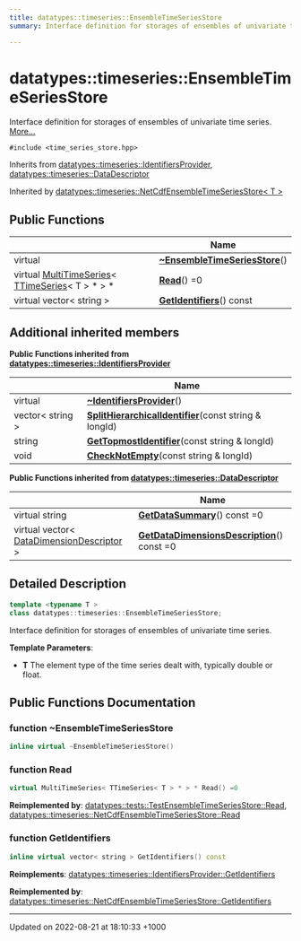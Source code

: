 ```yaml
---
title: datatypes::timeseries::EnsembleTimeSeriesStore
summary: Interface definition for storages of ensembles of univariate time series. 

---
```


# datatypes::timeseries::EnsembleTimeSeriesStore



Interface definition for storages of ensembles of univariate time series.  [More...](#detailed-description)


`#include <time_series_store.hpp>`

Inherits from [datatypes::timeseries::IdentifiersProvider](/uchronia-ts-doc/cpp/Classes/classdatatypes_1_1timeseries_1_1IdentifiersProvider/), [datatypes::timeseries::DataDescriptor](/uchronia-ts-doc/cpp/Classes/classdatatypes_1_1timeseries_1_1DataDescriptor/)

Inherited by [datatypes::timeseries::NetCdfEnsembleTimeSeriesStore< T >](/uchronia-ts-doc/cpp/Classes/classdatatypes_1_1timeseries_1_1NetCdfEnsembleTimeSeriesStore/)

## Public Functions

|                | Name           |
| -------------- | -------------- |
| virtual | **[~EnsembleTimeSeriesStore](/uchronia-ts-doc/cpp/Classes/classdatatypes_1_1timeseries_1_1EnsembleTimeSeriesStore/#function-~ensembletimeseriesstore)**() |
| virtual [MultiTimeSeries](/uchronia-ts-doc/cpp/Classes/classdatatypes_1_1timeseries_1_1MultiTimeSeries/)< [TTimeSeries](/uchronia-ts-doc/cpp/Classes/classdatatypes_1_1timeseries_1_1TTimeSeries/)< T > * > * | **[Read](/uchronia-ts-doc/cpp/Classes/classdatatypes_1_1timeseries_1_1EnsembleTimeSeriesStore/#function-read)**() =0 |
| virtual vector< string > | **[GetIdentifiers](/uchronia-ts-doc/cpp/Classes/classdatatypes_1_1timeseries_1_1EnsembleTimeSeriesStore/#function-getidentifiers)**() const |

## Additional inherited members

**Public Functions inherited from [datatypes::timeseries::IdentifiersProvider](/uchronia-ts-doc/cpp/Classes/classdatatypes_1_1timeseries_1_1IdentifiersProvider/)**

|                | Name           |
| -------------- | -------------- |
| virtual | **[~IdentifiersProvider](/uchronia-ts-doc/cpp/Classes/classdatatypes_1_1timeseries_1_1IdentifiersProvider/#function-~identifiersprovider)**() |
| vector< string > | **[SplitHierarchicalIdentifier](/uchronia-ts-doc/cpp/Classes/classdatatypes_1_1timeseries_1_1IdentifiersProvider/#function-splithierarchicalidentifier)**(const string & longId) |
| string | **[GetTopmostIdentifier](/uchronia-ts-doc/cpp/Classes/classdatatypes_1_1timeseries_1_1IdentifiersProvider/#function-gettopmostidentifier)**(const string & longId) |
| void | **[CheckNotEmpty](/uchronia-ts-doc/cpp/Classes/classdatatypes_1_1timeseries_1_1IdentifiersProvider/#function-checknotempty)**(const string & longId) |

**Public Functions inherited from [datatypes::timeseries::DataDescriptor](/uchronia-ts-doc/cpp/Classes/classdatatypes_1_1timeseries_1_1DataDescriptor/)**

|                | Name           |
| -------------- | -------------- |
| virtual string | **[GetDataSummary](/uchronia-ts-doc/cpp/Classes/classdatatypes_1_1timeseries_1_1DataDescriptor/#function-getdatasummary)**() const =0 |
| virtual vector< [DataDimensionDescriptor](/uchronia-ts-doc/cpp/Classes/classdatatypes_1_1timeseries_1_1DataDimensionDescriptor/) > | **[GetDataDimensionsDescription](/uchronia-ts-doc/cpp/Classes/classdatatypes_1_1timeseries_1_1DataDescriptor/#function-getdatadimensionsdescription)**() const =0 |


## Detailed Description

```cpp
template <typename T >
class datatypes::timeseries::EnsembleTimeSeriesStore;
```

Interface definition for storages of ensembles of univariate time series. 

**Template Parameters**: 

  * **T** The element type of the time series dealt with, typically double or float. 

## Public Functions Documentation

### function ~EnsembleTimeSeriesStore

```cpp
inline virtual ~EnsembleTimeSeriesStore()
```


### function Read

```cpp
virtual MultiTimeSeries< TTimeSeries< T > * > * Read() =0
```


**Reimplemented by**: [datatypes::tests::TestEnsembleTimeSeriesStore::Read](/uchronia-ts-doc/cpp/Classes/classdatatypes_1_1tests_1_1TestEnsembleTimeSeriesStore/#function-read), [datatypes::timeseries::NetCdfEnsembleTimeSeriesStore::Read](/uchronia-ts-doc/cpp/Classes/classdatatypes_1_1timeseries_1_1NetCdfEnsembleTimeSeriesStore/#function-read)


### function GetIdentifiers

```cpp
inline virtual vector< string > GetIdentifiers() const
```


**Reimplements**: [datatypes::timeseries::IdentifiersProvider::GetIdentifiers](/uchronia-ts-doc/cpp/Classes/classdatatypes_1_1timeseries_1_1IdentifiersProvider/#function-getidentifiers)


**Reimplemented by**: [datatypes::timeseries::NetCdfEnsembleTimeSeriesStore::GetIdentifiers](/uchronia-ts-doc/cpp/Classes/classdatatypes_1_1timeseries_1_1NetCdfEnsembleTimeSeriesStore/#function-getidentifiers)


-------------------------------

Updated on 2022-08-21 at 18:10:33 +1000